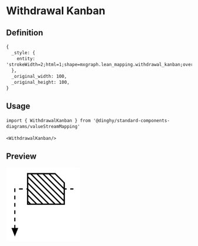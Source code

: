 # Withdrawal Kanban

## Definition

```
{
  _style: { 
    entity: 'strokeWidth=2;html=1;shape=mxgraph.lean_mapping.withdrawal_kanban;overflow=fill;',
  },
  _original_width: 100,
  _original_height: 100,
}
```

## Usage

```
import { WithdrawalKanban } from '@dinghy/standard-components-diagrams/valueStreamMapping'

<WithdrawalKanban/>
```

## Preview

<img src="./withdrawal-kanban.png" width="200"/>

